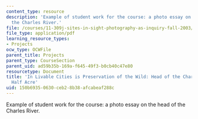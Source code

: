 ```yaml
---
content_type: resource
description: 'Example of student work for the course: a photo essay on the head of
  the Charles River.'
file: /courses/11-309j-sites-in-sight-photography-as-inquiry-fall-2003/150b69350630ceb28b38afcabeaf288c_mikehouck.pdf
file_type: application/pdf
learning_resource_types:
- Projects
ocw_type: OCWFile
parent_title: Projects
parent_type: CourseSection
parent_uid: ad59b35b-169a-f645-49f3-b0cb40c47e80
resourcetype: Document
title: 'In Livable Cities is Preservation of the Wild: Head of the Charles to Hell''s
  Half Acre'
uid: 150b6935-0630-ceb2-8b38-afcabeaf288c
---
```

Example of student work for the course: a photo essay on the head of the Charles River.

